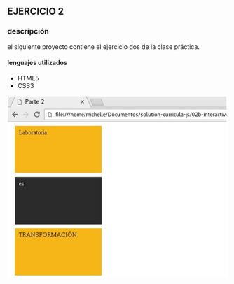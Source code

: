 ## EJERCICIO 2
### descripción
el siguiente proyecto contiene el ejercicio dos de la clase práctica.
#### lenguajes utilizados
+ HTML5
+ CSS3

![Texto alternativo](https://github.com/Lizncq/ejercicio2/blob/master/assets/imgs/img1.JPG)
